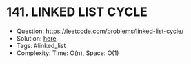 # 141. LINKED LIST CYCLE

* Question: https://leetcode.com/problems/linked-list-cycle/ 
* Solution: [here](Solution.java) 
* Tags: #linked_list
* Complexity: Time: O(n), Space: O(1)
